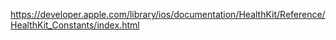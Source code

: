 https://developer.apple.com/library/ios/documentation/HealthKit/Reference/HealthKit_Constants/index.html
